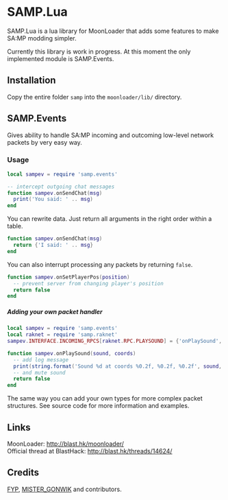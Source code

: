 # SAMP.Lua
SAMP.Lua is a lua library for MoonLoader that adds some features to make SA:MP modding simpler.

Currently this library is work in progress. At this moment the only implemented module is SAMP.Events.

## Installation
Copy the entire folder `samp` into the `moonloader/lib/` directory.

## SAMP.Events
Gives ability to handle SA:MP incoming and outcoming low-level network packets by very easy way.

### Usage
```lua
local sampev = require 'samp.events'

-- intercept outgoing chat messages
function sampev.onSendChat(msg)
  print('You said: ' .. msg)
end
```
You can rewrite data. Just return all arguments in the right order within a table.
```lua
function sampev.onSendChat(msg)
  return {'I said: ' .. msg}
end
```
You can also interrupt processing any packets by returning `false`.
```lua
function sampev.onSetPlayerPos(position)
  -- prevent server from changing player's position
  return false
end
```
##### Adding your own packet handler
```lua
local sampev = require 'samp.events'
local raknet = require 'samp.raknet'
sampev.INTERFACE.INCOMING_RPCS[raknet.RPC.PLAYSOUND] = {'onPlaySound', {soundId = 'int32'}, {coordinates = 'vector3d'}}

function sampev.onPlaySound(sound, coords)
  -- add log message
  print(string.format('Sound %d at coords %0.2f, %0.2f, %0.2f', sound, coords.x, coords.y, coords.z))
  -- and mute sound
  return false
end
```
The same way you can add your own types for more complex packet structures. See source code for more information and examples.

## Links
MoonLoader: http://blast.hk/moonloader/  
Official thread at BlastHack: http://blast.hk/threads/14624/

## Credits
[FYP](https://github.com/THE-FYP), [MISTER_GONWIK](https://github.com/MISTERGONWIK) and contributors.
